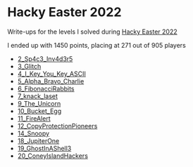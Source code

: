 # Hacky Easter 2022

Write-ups for the levels I solved during [Hacky Easter 2022](https://22.hackyeaster.com/)

I ended up with 1450 points, placing at 271 out of 905 players

* [2_Sp4c3_Inv4d3r5](./2_Sp4c3_Inv4d3r5.md)
* [3_Glitch](./3_Glitch.md)
* [4_I_Key_You_Key_ASCII](./4_I_Key_You_Key_ASCII.md)
* [5_Alpha_Bravo_Charlie](./5_Alpha_Bravo_Charlie.md)
* [6_FibonacciRabbits](./6_FibonacciRabbits.md)
* [7_knack_laset](./7_knack_laset.md)
* [9_The_Unicorn](./9_The_Unicorn.md)
* [10_Bucket_Egg](./10_Bucket_Egg.md)
* [11_FireAlert](./11_FireAlert.md)
* [12_CopyProtectionPioneers](./12_CopyProtectionPioneers.md)
* [14_Snoopy](./14_Snoopy/README.md)
* [18_JupiterOne](./18_JupiterOne.md)
* [19_GhostInAShell3](./19_GhostInAShell3.md)
* [20_ConeyIslandHackers](./20_ConeyIslandHackers.md)
